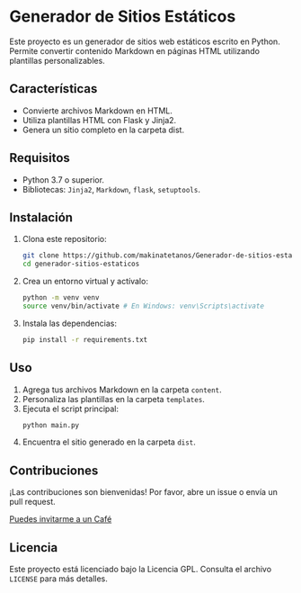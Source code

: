 # Generador de Sitios Estáticos

Este proyecto es un generador de sitios web estáticos escrito en Python. Permite convertir contenido Markdown en páginas HTML utilizando plantillas personalizables.

## Características
- Convierte archivos Markdown en HTML.
- Utiliza plantillas HTML con Flask y Jinja2.
- Genera un sitio completo en la carpeta dist.

## Requisitos
- Python 3.7 o superior.
- Bibliotecas: `Jinja2`, `Markdown`, `flask`, `setuptools`.

## Instalación
1. Clona este repositorio:
   ```bash
   git clone https://github.com/makinatetanos/Generador-de-sitios-estaticos.git
   cd generador-sitios-estaticos
   ```
2. Crea un entorno virtual y actívalo:
   ```bash
   python -m venv venv
   source venv/bin/activate # En Windows: venv\Scripts\activate
   ```
3. Instala las dependencias:
   ```bash
   pip install -r requirements.txt
   ```

## Uso
1. Agrega tus archivos Markdown en la carpeta `content`.
2. Personaliza las plantillas en la carpeta `templates`.
3. Ejecuta el script principal:
   ```bash
   python main.py
   ```
4. Encuentra el sitio generado en la carpeta `dist`.

## Contribuciones
¡Las contribuciones son bienvenidas! Por favor, abre un issue o envía un pull request.

[Puedes invitarme a un Café](https://donate.stripe.com/aFa4gr8a43LReAx0p7bbG03)

## Licencia
Este proyecto está licenciado bajo la Licencia GPL. Consulta el archivo `LICENSE` para más detalles.
